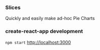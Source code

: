 ### Slices
Quickly and easily make ad-hoc Pie Charts

### create-react-app development
`npm start`
[http://localhost:3000](http://localhost:3000)
